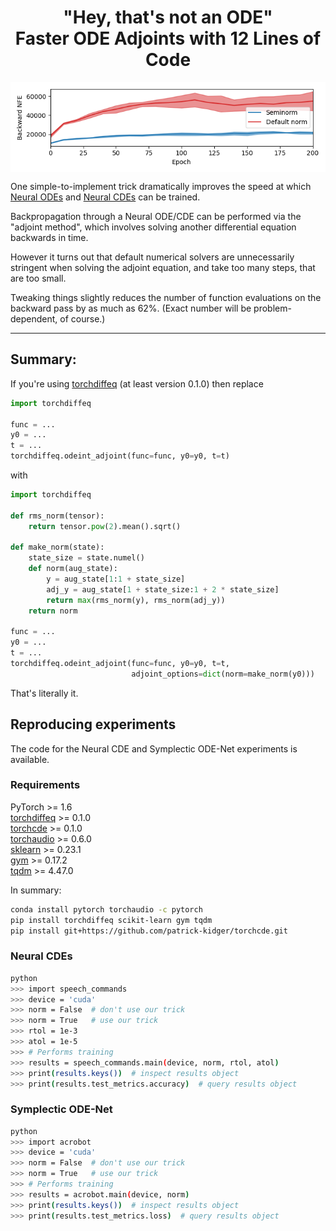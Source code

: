 <h1 align='center'> "Hey, that's not an ODE"<BR>Faster ODE Adjoints with 12 Lines of Code</h1>

<p align="center">
<img align="middle" src="./imgs/nfe.png" width="666" />
</p>

One simple-to-implement trick dramatically improves the speed at which [Neural ODEs](https://arxiv.org/abs/1806.07366) and [Neural CDEs](https://arxiv.org/abs/2005.08926) can be trained.

Backpropagation through a Neural ODE/CDE can be performed via the "adjoint method", which involves solving another differential equation backwards in time.

However it turns out that default numerical solvers are unnecessarily stringent when solving the adjoint equation, and take too many steps, that are too small.

Tweaking things slightly reduces the number of function evaluations on the backward pass by as much as 62%. (Exact number will be problem-dependent, of course.)

---

## Summary:
If you're using [torchdiffeq](https://github.com/rtqichen/torchdiffeq) (at least version 0.1.0) then replace
```python
import torchdiffeq

func = ...
y0 = ...
t = ...
torchdiffeq.odeint_adjoint(func=func, y0=y0, t=t)
```
with
```python
import torchdiffeq

def rms_norm(tensor):
    return tensor.pow(2).mean().sqrt()

def make_norm(state):
    state_size = state.numel()
    def norm(aug_state):
        y = aug_state[1:1 + state_size]
        adj_y = aug_state[1 + state_size:1 + 2 * state_size]
        return max(rms_norm(y), rms_norm(adj_y))
    return norm

func = ...    
y0 = ...
t = ...
torchdiffeq.odeint_adjoint(func=func, y0=y0, t=t, 
                           adjoint_options=dict(norm=make_norm(y0)))
```
That's literally it.

## Reproducing experiments
The code for the Neural CDE and Symplectic ODE-Net experiments is available.

### Requirements
PyTorch >= 1.6    
[torchdiffeq](https://github.com/rtqichen/torchdiffeq) >= 0.1.0  
[torchcde](https://github.com/patrick-kidger/torchcde) >= 0.1.0  
[torchaudio](pytorch.org/audio/) >= 0.6.0  
[sklearn](https://scikit-learn.org/stable/) >= 0.23.1  
[gym](https://github.com/openai/gym) >= 0.17.2  
[tqdm](https://github.com/tqdm/tqdm) >= 4.47.0

In summary:
```bash
conda install pytorch torchaudio -c pytorch
pip install torchdiffeq scikit-learn gym tqdm
pip install git+https://github.com/patrick-kidger/torchcde.git
```

### Neural CDEs
```bash
python
>>> import speech_commands
>>> device = 'cuda'
>>> norm = False  # don't use our trick
>>> norm = True   # use our trick
>>> rtol = 1e-3
>>> atol = 1e-5
>>> # Performs training
>>> results = speech_commands.main(device, norm, rtol, atol)
>>> print(results.keys())  # inspect results object
>>> print(results.test_metrics.accuracy)  # query results object
```

### Symplectic ODE-Net
```bash
python
>>> import acrobot
>>> device = 'cuda'
>>> norm = False  # don't use our trick
>>> norm = True   # use our trick
>>> # Performs training
>>> results = acrobot.main(device, norm)
>>> print(results.keys())  # inspect results object
>>> print(results.test_metrics.loss)  # query results object
```